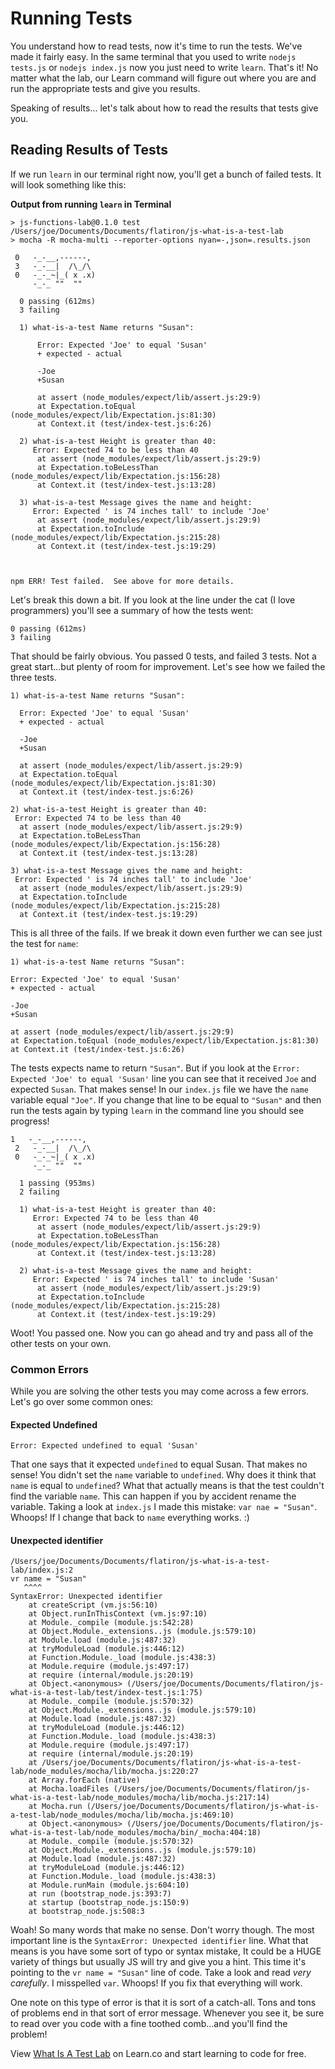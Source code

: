 # Running Tests

You understand how to read tests, now it's time to run the tests. We've made it fairly easy. In the same terminal that you used to write `nodejs tests.js` or `nodejs index.js` now you just need to write `learn`. That's it! No matter what the lab, our Learn command will figure out where you are and run the appropriate tests and give you results.

Speaking of results... let's talk about how to read the results that tests give you.

## Reading Results of Tests

If we run `learn` in our terminal right now, you'll get a bunch of failed tests. It will look something like this: 

**Output from running `learn` in Terminal** 

```
> js-functions-lab@0.1.0 test /Users/joe/Documents/Documents/flatiron/js-what-is-a-test-lab
> mocha -R mocha-multi --reporter-options nyan=-,json=.results.json

 0   -_-__,------,
 3   -_-__|  /\_/\
 0   -_-_~|_( x .x)
     -_-_ ""  ""

  0 passing (612ms)
  3 failing

  1) what-is-a-test Name returns "Susan":

      Error: Expected 'Joe' to equal 'Susan'
      + expected - actual

      -Joe
      +Susan

      at assert (node_modules/expect/lib/assert.js:29:9)
      at Expectation.toEqual (node_modules/expect/lib/Expectation.js:81:30)
      at Context.it (test/index-test.js:6:26)

  2) what-is-a-test Height is greater than 40:
     Error: Expected 74 to be less than 40
      at assert (node_modules/expect/lib/assert.js:29:9)
      at Expectation.toBeLessThan (node_modules/expect/lib/Expectation.js:156:28)
      at Context.it (test/index-test.js:13:28)

  3) what-is-a-test Message gives the name and height:
     Error: Expected ' is 74 inches tall' to include 'Joe'
      at assert (node_modules/expect/lib/assert.js:29:9)
      at Expectation.toInclude (node_modules/expect/lib/Expectation.js:215:28)
      at Context.it (test/index-test.js:19:29)



npm ERR! Test failed.  See above for more details.
```

Let's break this down a bit. If you look at the line under the cat (I love programmers) you'll see a summary of how the tests went:

```
0 passing (612ms)
3 failing
```

That should be fairly obvious. You passed 0 tests, and failed 3 tests. Not a great start...but plenty of room for improvement. Let's see how we failed the three tests.

```
1) what-is-a-test Name returns "Susan":

  Error: Expected 'Joe' to equal 'Susan'
  + expected - actual

  -Joe
  +Susan

  at assert (node_modules/expect/lib/assert.js:29:9)
  at Expectation.toEqual (node_modules/expect/lib/Expectation.js:81:30)
  at Context.it (test/index-test.js:6:26)

2) what-is-a-test Height is greater than 40:
 Error: Expected 74 to be less than 40
  at assert (node_modules/expect/lib/assert.js:29:9)
  at Expectation.toBeLessThan (node_modules/expect/lib/Expectation.js:156:28)
  at Context.it (test/index-test.js:13:28)

3) what-is-a-test Message gives the name and height:
 Error: Expected ' is 74 inches tall' to include 'Joe'
  at assert (node_modules/expect/lib/assert.js:29:9)
  at Expectation.toInclude (node_modules/expect/lib/Expectation.js:215:28)
  at Context.it (test/index-test.js:19:29)
```

This is all three of the fails. If we break it down even further we can see just the test for `name`:

```
1) what-is-a-test Name returns "Susan":

Error: Expected 'Joe' to equal 'Susan'
+ expected - actual

-Joe
+Susan

at assert (node_modules/expect/lib/assert.js:29:9)
at Expectation.toEqual (node_modules/expect/lib/Expectation.js:81:30)
at Context.it (test/index-test.js:6:26)
```

The tests expects name to return `"Susan"`. But if you look at the `Error: Expected 'Joe' to equal 'Susan'` line you can see that it received `Joe` and expected `Susan`. That makes sense! In our `index.js` file we have the `name` variable equal `"Joe"`. If you change that line to be equal to `"Susan"` and then run the tests again by typing `learn` in the command line you should see progress!

```
1   -_-__,------,
 2   -_-__|  /\_/\
 0   -_-_~|_( x .x)
     -_-_ ""  ""

  1 passing (953ms)
  2 failing

  1) what-is-a-test Height is greater than 40:
     Error: Expected 74 to be less than 40
      at assert (node_modules/expect/lib/assert.js:29:9)
      at Expectation.toBeLessThan (node_modules/expect/lib/Expectation.js:156:28)
      at Context.it (test/index-test.js:13:28)

  2) what-is-a-test Message gives the name and height:
     Error: Expected ' is 74 inches tall' to include 'Susan'
      at assert (node_modules/expect/lib/assert.js:29:9)
      at Expectation.toInclude (node_modules/expect/lib/Expectation.js:215:28)
      at Context.it (test/index-test.js:19:29)
```

Woot! You passed one. Now you can go ahead and try and pass all of the other tests on your own.

### Common Errors
While you are solving the other tests you may come across a few errors. Let's go over some common ones:

#### Expected Undefined

```
Error: Expected undefined to equal 'Susan'
```

That one says that it expected `undefined` to equal Susan. That makes no sense! You didn't set the `name` variable to `undefined`. Why does it think that `name` is equal to `undefined`? What that actually means is that the test couldn't find the variable `name`. This can happen if you by accident rename the variable. Taking a look at `index.js` I made this mistake: `var nae = "Susan"`. Whoops! If I change that back to `name` everything works. :)

#### Unexpected identifier

```
/Users/joe/Documents/Documents/flatiron/js-what-is-a-test-lab/index.js:2
vr name = "Susan"
   ^^^^
SyntaxError: Unexpected identifier
    at createScript (vm.js:56:10)
    at Object.runInThisContext (vm.js:97:10)
    at Module._compile (module.js:542:28)
    at Object.Module._extensions..js (module.js:579:10)
    at Module.load (module.js:487:32)
    at tryModuleLoad (module.js:446:12)
    at Function.Module._load (module.js:438:3)
    at Module.require (module.js:497:17)
    at require (internal/module.js:20:19)
    at Object.<anonymous> (/Users/joe/Documents/Documents/flatiron/js-what-is-a-test-lab/test/index-test.js:1:75)
    at Module._compile (module.js:570:32)
    at Object.Module._extensions..js (module.js:579:10)
    at Module.load (module.js:487:32)
    at tryModuleLoad (module.js:446:12)
    at Function.Module._load (module.js:438:3)
    at Module.require (module.js:497:17)
    at require (internal/module.js:20:19)
    at /Users/joe/Documents/Documents/flatiron/js-what-is-a-test-lab/node_modules/mocha/lib/mocha.js:220:27
    at Array.forEach (native)
    at Mocha.loadFiles (/Users/joe/Documents/Documents/flatiron/js-what-is-a-test-lab/node_modules/mocha/lib/mocha.js:217:14)
    at Mocha.run (/Users/joe/Documents/Documents/flatiron/js-what-is-a-test-lab/node_modules/mocha/lib/mocha.js:469:10)
    at Object.<anonymous> (/Users/joe/Documents/Documents/flatiron/js-what-is-a-test-lab/node_modules/mocha/bin/_mocha:404:18)
    at Module._compile (module.js:570:32)
    at Object.Module._extensions..js (module.js:579:10)
    at Module.load (module.js:487:32)
    at tryModuleLoad (module.js:446:12)
    at Function.Module._load (module.js:438:3)
    at Module.runMain (module.js:604:10)
    at run (bootstrap_node.js:393:7)
    at startup (bootstrap_node.js:150:9)
    at bootstrap_node.js:508:3
```

Woah! So many words that make no sense. Don't worry though. The most important line is the `SyntaxError: Unexpected identifier` line. What that means is you have some sort of typo or syntax mistake, It could be a HUGE variety of things but usually JS will try and give you a hint. This time it's pointing to the `vr name = "Susan"` line of code. Take a look and read _very carefully_. I misspelled `var`. Whoops! If you fix that everything will work. 

One note on this type of error is that it is sort of a catch-all. Tons and tons of problems end in that sort of error message. Whenever you see it, be sure to read over you code with a fine toothed comb...and you'll find the problem!

<p class='util--hide'>View <a href='https://learn.co/lessons/js-what-is-a-test-lab'>What Is A Test Lab</a> on Learn.co and start learning to code for free.</p>
